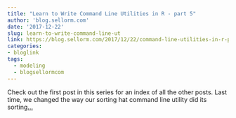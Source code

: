 ```yaml
---
title: "Learn to Write Command Line Utilities in R - part 5"
author: 'blog.sellorm.com'
date: '2017-12-22'
slug: learn-to-write-command-line-ut
link: https://blog.sellorm.com/2017/12/22/command-line-utilities-in-r-pt-5/
categories:
- bloglink
tags:
  - modeling
  - blogsellormcom
---
```


Check out the first post in this series for an index of all the other posts. Last time, we changed the way our sorting hat command line utility did its sorting[... <i class="fas fa-external-link-alt"></i>](https://blog.sellorm.com/2017/12/22/command-line-utilities-in-r-pt-5/)


